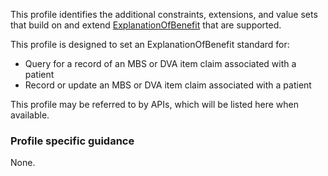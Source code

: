 This profile identifies the additional constraints, extensions, and value sets that build on and extend [ExplanationOfBenefit](http://hl7.org/fhir/R4/explanationofbenefit.html) that are supported. 

This profile is designed to set an ExplanationOfBenefit standard for:
* Query for a record of an MBS or DVA item claim associated with a patient
* Record or update an MBS or DVA item claim associated with a patient

This profile may be referred to by APIs, which will be listed here when available.

### Profile specific guidance
None.